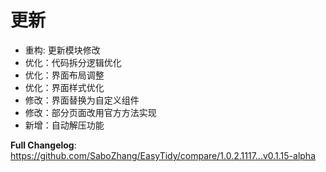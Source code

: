 
# 更新

- 重构: 更新模块修改
- 优化：代码拆分逻辑优化
- 优化：界面布局调整
- 优化：界面样式优化
- 修改：界面替换为自定义组件
- 修改：部分页面改用官方方法实现
- 新增：自动解压功能

**Full Changelog**: https://github.com/SaboZhang/EasyTidy/compare/1.0.2.1117...v0.1.15-alpha